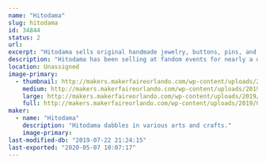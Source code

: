 ```yaml
---
name: "Hitodama"
slug: hitodama
id: 34844
status: 2
url: 
excerpt: "Hitodama sells original handmade jewelry, buttons, pins, and art."
description: "Hitodama has been selling at fandom events for nearly a decade. Their pins and accessories are original designs, including a line of enamel pins. Their art includes original works in several media, prints, and fanart. They will have a short story or two. They will hopefully be carrying a line of metal wands. The enclosed photo is from Lumi-con 2018."
location: Unassigned
image-primary:
  - thumbnail: http://makers.makerfaireorlando.com/wp-content/uploads/2019/07/makerfaireexample-150x150.jpg
    medium: http://makers.makerfaireorlando.com/wp-content/uploads/2019/07/makerfaireexample-300x225.jpg
    large: http://makers.makerfaireorlando.com/wp-content/uploads/2019/07/makerfaireexample-1024x768.jpg
    full: http://makers.makerfaireorlando.com/wp-content/uploads/2019/07/makerfaireexample.jpg
maker:
  - name: "Hitodama"
    description: "Hitodama dabbles in various arts and crafts."
    image-primary: 
last-modified-db: "2019-07-22 21:24:15"
last-exported: "2020-05-07 10:07:17"
---
```

